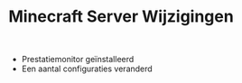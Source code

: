 # Minecraft Server Wijzigingen
<br>

- Prestatiemonitor geïnstalleerd
- Een aantal configuraties veranderd
